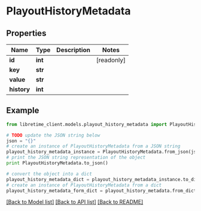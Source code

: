# PlayoutHistoryMetadata


## Properties
Name | Type | Description | Notes
------------ | ------------- | ------------- | -------------
**id** | **int** |  | [readonly] 
**key** | **str** |  | 
**value** | **str** |  | 
**history** | **int** |  | 

## Example

```python
from libretime_client.models.playout_history_metadata import PlayoutHistoryMetadata

# TODO update the JSON string below
json = "{}"
# create an instance of PlayoutHistoryMetadata from a JSON string
playout_history_metadata_instance = PlayoutHistoryMetadata.from_json(json)
# print the JSON string representation of the object
print PlayoutHistoryMetadata.to_json()

# convert the object into a dict
playout_history_metadata_dict = playout_history_metadata_instance.to_dict()
# create an instance of PlayoutHistoryMetadata from a dict
playout_history_metadata_form_dict = playout_history_metadata.from_dict(playout_history_metadata_dict)
```
[[Back to Model list]](../README.md#documentation-for-models) [[Back to API list]](../README.md#documentation-for-api-endpoints) [[Back to README]](../README.md)


